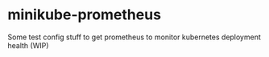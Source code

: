 # minikube-prometheus

Some test config stuff to get prometheus to monitor kubernetes deployment health (WIP)
